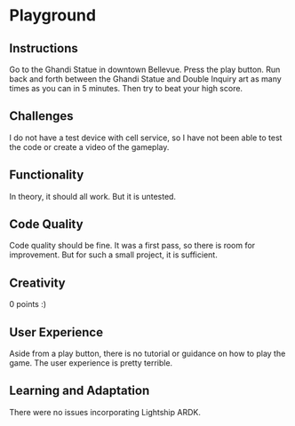 # Playground

## Instructions
Go to the Ghandi Statue in downtown Bellevue.  Press the play button.  Run back and forth between the Ghandi Statue and Double Inquiry art as many times as you can in 5 minutes.  Then try to beat your high score.

## Challenges
I do not have a test device with cell service, so I have not been able to test the code or create a video of the gameplay.

## Functionality
In theory, it should all work.  But it is untested.

## Code Quality
Code quality should be fine.  It was a first pass, so there is room for improvement.  But for such a small project, it is sufficient.

## Creativity
0 points :)

## User Experience
Aside from a play button, there is no tutorial or guidance on how to play the game.  The user experience is pretty terrible.

## Learning and Adaptation
There were no issues incorporating Lightship ARDK.